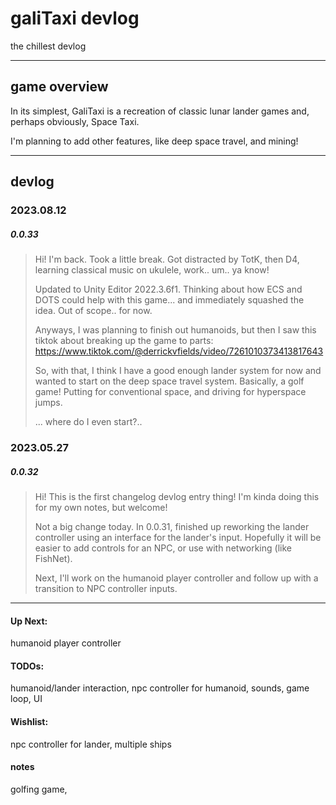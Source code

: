 # galiTaxi devlog

the chillest devlog

---

## game overview

In its simplest, GaliTaxi is a recreation of classic lunar lander games and, perhaps obviously, Space Taxi.

I'm planning to add other features, like deep space travel, and mining!

---

## devlog

### 2023.08.12

##### 0.0.33

> Hi! I'm back. Took a little break. Got distracted by TotK, then D4, learning classical music on ukulele, work.. um.. ya know!
> 
> Updated to Unity Editor 2022.3.6f1. Thinking about how ECS and DOTS could help with this game... and immediately squashed the idea. Out of scope.. for now.
> 
> Anyways, I was planning to finish out humanoids, but then I saw this tiktok about breaking up the game to parts: https://www.tiktok.com/@derrickvfields/video/7261010373413817643
> 
> So, with that, I think I have a good enough lander system for now and wanted to start on the deep space travel system. Basically, a golf game! Putting for conventional space, and driving for hyperspace jumps.
> 
> ... where do I even start?..

### 2023.05.27

##### 0.0.32

> Hi! This is the first changelog devlog entry thing! I'm kinda doing this for my own notes, but welcome!
> 
> Not a big change today. In 0.0.31, finished up reworking the lander controller using an interface for the lander's input. Hopefully it will be easier to add controls for an NPC, or use with networking (like FishNet).
> 
> Next, I'll work on the humanoid player controller and follow up with a transition to NPC controller inputs.

---

#### Up Next:

humanoid player controller

#### TODOs:

humanoid/lander interaction, npc controller for humanoid, sounds, game loop, UI

#### Wishlist:

npc controller for lander, multiple ships

#### notes

golfing game, 